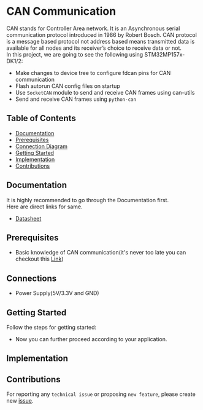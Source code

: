 # CAN Communication
CAN  stands for Controller Area network. It is an Asynchronous serial communication protocol introduced in 1986 by Robert Bosch.
CAN protocol is a message based protocol not address based means transmitted data is available for all nodes and its receiver’s choice to receive data or not.<br>
In this project, we are going to see the following using STM32MP157x-DK1/2:
* Make changes to device tree to configure fdcan pins for CAN communication
* Flash autorun CAN config files on startup
* Use ```SocketCAN```  module to send and receive CAN frames using can-utils
* Send and receive CAN frames using ```python-can``` 

## Table of Contents
* [Documentation](/can/README.md#documentation)
* [Prerequisites](/can/README.md#prerequisites)
* [Connection Diagram](/can/README.md#connections)
* [Getting Started](/can/README.md#getting-started)
* [Implementation](/can/README.md#implementation)
* [Contributions](/can/README.md#contributions)

## Documentation
It is highly recommended to go through the Documentation first.<br>
Here are direct links for same.<br>
* [Datasheet](https://www.quectel.com/ProductDownload/EC200T.zip) 
## Prerequisites
* Basic knowledge of CAN communication(it's never too late you can checkout this [Link](https://embedclogic.com/can-protocol/))  
## Connections
* Power Supply(5V/3.3V and GND)
## Getting Started
Follow the steps for getting started:
* Now you can further proceed according to your application.
## Implementation
## Contributions

For reporting any ```technical issue``` or proposing ```new feature```, please create new [issue](https://docs.github.com/en/issues/tracking-your-work-with-issues/creating-an-issue).


